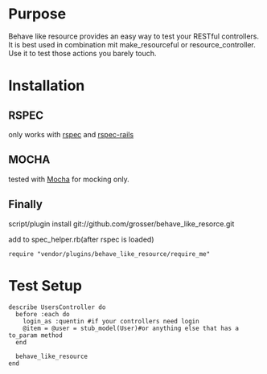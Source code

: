 Purpose
=======
Behave like resource provides an easy way to test your RESTful controllers.
It is best used in combination mit make_resourceful or resource_controller.
Use it to test those actions you barely touch.


Installation
============
RSPEC
-----
only works with [rspec](http://github.com/dchelimsky/rspec) and [rspec-rails](http://github.com/dchelimsky/rspec-rails/tree/master)

MOCHA
-----
tested with [Mocha](http://mocha.rubyforge.org/) for mocking only.
 
Finally
-------
script/plugin install git://github.com/grosser/behave_like_resorce.git

add to spec_helper.rb(after rspec is loaded)

    require "vendor/plugins/behave_like_resource/require_me" 


Test Setup
==========

    describe UsersController do
      before :each do
        login_as :quentin #if your controllers need login
        @item = @user = stub_model(User)#or anything else that has a to_param method
      end
      
      behave_like_resource
    end 